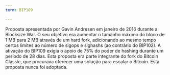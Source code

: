 ```yaml
---
term: BIP109

---
```

Proposta apresentada por Gavin Andresen em janeiro de 2016 durante a Blocksize War. O seu objetivo era aumentar o tamanho máximo do bloco de 1 MB para 2 MB através de um hard fork, adicionando ao mesmo tempo certos limites ao número de sigops e sighashs (ao contrário do BIP102). A ativação do BIP109 exigia o apoio de 75% do poder de hashing durante um período de 28 dias. Esta proposta era parte integrante do fork do Bitcoin Classic, que procurava oferecer uma solução para escalar o Bitcoin. Esta proposta nunca foi adoptada.